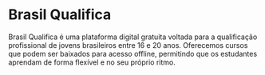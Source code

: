 # Brasil Qualifica
Brasil Qualifica é uma plataforma digital gratuita voltada para a qualificação profissional de jovens brasileiros entre 16 e 20 anos. Oferecemos cursos que podem ser baixados para acesso offline, permitindo que os estudantes aprendam de forma flexível e no seu próprio ritmo.
